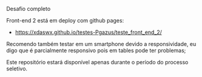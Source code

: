 Desafio completo



Front-end  2 está em deploy com github pages:
- https://xdaswx.github.io/testes-Pgazus/teste_front_end_2/

Recomendo também testar em um smartphone devido a responsividade, eu digo que é parcialmente responsivo pois em tables pode ter problemas;

Este repositório estará disponível apenas durante o período do processo seletivo.